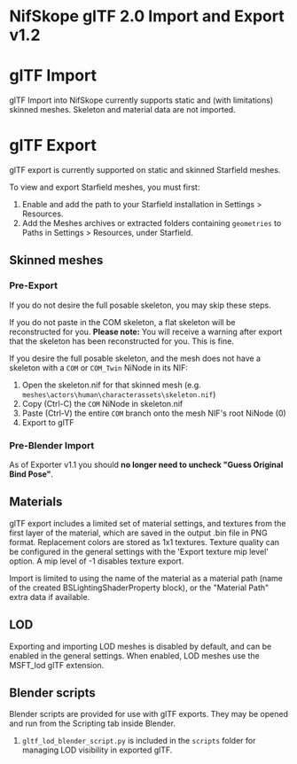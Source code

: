 # NifSkope glTF 2.0 Import and Export v1.2

# glTF Import

glTF Import into NifSkope currently supports static and (with limitations) skinned meshes. Skeleton and material data are not imported.

# glTF Export

glTF export is currently supported on static and skinned Starfield meshes.

To view and export Starfield meshes, you must first:

1. Enable and add the path to your Starfield installation in Settings > Resources.
2. Add the Meshes archives or extracted folders containing `geometries` to Paths in Settings > Resources, under Starfield.

## Skinned meshes

### Pre-Export

If you do not desire the full posable skeleton, you may skip these steps.

If you do not paste in the COM skeleton, a flat skeleton will be reconstructed for you.
**Please note:** You will receive a warning after export that the skeleton has been reconstructed for you. This is fine.

If you desire the full posable skeleton, and the mesh does not have a skeleton with a `COM` or `COM_Twin` NiNode in its NIF:

1. Open the skeleton.nif for that skinned mesh (e.g. `meshes\actors\human\characterassets\skeleton.nif`)
2. Copy (Ctrl-C) the `COM` NiNode in skeleton.nif
3. Paste (Ctrl-V) the entire `COM` branch onto the mesh NIF's root NiNode (0)
4. Export to glTF

### Pre-Blender Import

As of Exporter v1.1 you should **no longer need to uncheck "Guess Original Bind Pose"**.

## Materials

glTF export includes a limited set of material settings, and textures from the first layer of the material, which are saved in the output .bin file in PNG format. Replacement colors are stored as 1x1 textures. Texture quality can be configured in the general settings with the 'Export texture mip level' option. A mip level of -1 disables texture export.

Import is limited to using the name of the material as a material path (name of the created BSLightingShaderProperty block), or the "Material Path" extra data if available.

## LOD

Exporting and importing LOD meshes is disabled by default, and can be enabled in the general settings. When enabled, LOD meshes use the MSFT\_lod glTF extension.

## Blender scripts

Blender scripts are provided for use with glTF exports. They may be opened and run from the Scripting tab inside Blender.

1. `gltf_lod_blender_script.py` is included in the `scripts` folder for managing LOD visibility in exported glTF.
